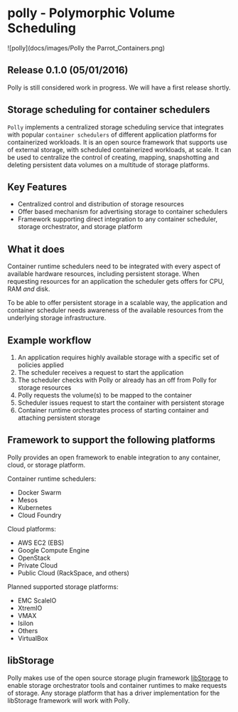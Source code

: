 # polly - Polymorphic Volume Scheduling

![polly](docs/images/Polly the Parrot_Containers.png)

## Release 0.1.0 (05/01/2016)
Polly is still considered work in progress. We will have a first release shortly.

## Storage scheduling for container schedulers
`Polly` implements a centralized storage scheduling service that integrates with popular `container schedulers` of different application platforms for containerized workloads. It is an open source framework that supports use of external storage, with scheduled containerized workloads, at scale. It can be used to centralize the control of creating, mapping, snapshotting and deleting persistent data volumes on a multitude of storage platforms.

## Key Features
- Centralized control and distribution of storage resources
- Offer based mechanism for advertising storage to container schedulers
- Framework supporting direct integration to any container scheduler, storage orchestrator, and storage platform

## What it does
Container runtime schedulers need to be integrated with every aspect of available hardware resources, including persistent storage. When requesting resources for an application the scheduler gets offers for CPU, RAM _and_ disk.

To be able to offer persistent storage in a scalable way, the application and container scheduler needs awareness of the available resources from the underlying storage infrastructure.

## Example workflow

1. An application requires highly available storage with a specific set of policies applied
1. The scheduler receives a request to start the application
3. The scheduler checks with Polly or already has an off from Polly for storage resources
4. Polly requests the volume(s) to be mapped to the container
5. Scheduler issues request to start the container with persistent storage
6. Container runtime orchestrates process of starting container and attaching persistent storage

## Framework to support the following platforms
Polly provides an open framework to enable integration to any container, cloud, or storage platform.

Container runtime schedulers:
 - Docker Swarm
 - Mesos
 - Kubernetes
 - Cloud Foundry

Cloud platforms:
- AWS EC2 (EBS)
- Google Compute Engine
- OpenStack
 - Private Cloud
 - Public Cloud (RackSpace, and others)

Planned supported storage platforms:
 - EMC ScaleIO
  - XtremIO
  - VMAX
  - Isilon
 - Others
 - VirtualBox

## libStorage
Polly makes use of the open source storage plugin framework [libStorage](https://github.com/emccode/libstorage) to enable storage orchestrator tools and container runtimes to make requests of storage. Any storage platform that has a driver implementation for the libStorage framework will work with Polly.

